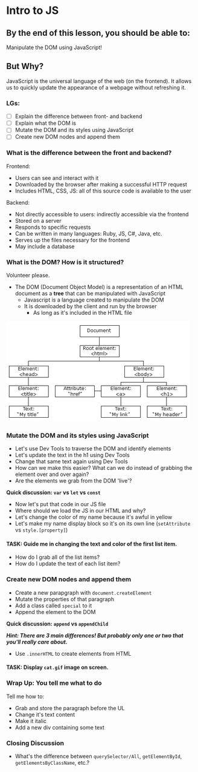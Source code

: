 # Intro to JS

## By the end of this lesson, you should be able to:
Manipulate the DOM using JavaScript!

## But Why?
JavaScript is the universal language of the web (on the frontend). It allows us to quickly update the appearance of a webpage without refreshing it.

### LGs:
- [ ] Explain the difference between front- and backend
- [ ] Explain what the DOM is
- [ ] Mutate the DOM and its styles using JavaScript
- [ ] Create new DOM nodes and append them

### What is the difference between the front and backend?
Frontend:
* Users can see and interact with it
* Downloaded by the browser after making a successful HTTP request
* Includes HTML, CSS, JS: all of this source code is available to the user

Backend:
* Not directly accessible to users: indirectly accessible via the frontend
* Stored on a server
* Responds to specific requests
* Can be written in many languages: Ruby, JS, C#, Java, etc.
* Serves up the files necessary for the frontend
* May include a database

### What is the DOM? How is it structured?
Volunteer please.

- The DOM (Document Object Model) is a representation of an HTML document as a **tree** that can be manipulated with JavaScript
  - Javascript is a language created to manipulate the DOM
  - It is downloaded by the client and run by the browser
      - As long as it's included in the HTML file

![](pic_htmltree.gif)

### Mutate the DOM and its styles using JavaScript
- Let's use Dev Tools to traverse the DOM and identify elements
- Let's update the text in the h1 using Dev Tools
- Change that same text again using Dev Tools
- How can we make this easier? What can we do instead of grabbing the element over and over again?
- Are the elements we grab from the DOM 'live'?

**Quick discussion: `var` vs `let` vs `const`**

- Now let's put that code in our JS file
- Where should we load the JS in our HTML and why?
- Let's change the color of my name because it's awful in yellow
- Let's make my name display block so it's on its own line (`setAttribute` vs `style.[property]`)

#### TASK: Guide me in changing the text and color of the first list item.

- How do I grab all of the list items?
- How do I update the text of each list item?


### Create new DOM nodes and append them
- Create a new parapgraph with `document.createElement`
- Mutate the properties of that paragraph
- Add a class called `special` to it
- Append the element to the DOM

**Quick discussion: `append` vs `appendChild`**

***Hint: There are 3 main differences! But probably only one or two that you'll really care about.***

- Use `.innerHTML` to create elements from HTML

#### TASK: Display `cat.gif` image on screen.

### Wrap Up: You tell me what to do
Tell me how to:
- Grab and store the paragraph before the UL
- Change it's text content
- Make it italic
- Add a new div containing some text

### Closing Discussion
- What's the difference between `querySelector/All`, `getElementById`, `getElementsByClassName`, etc.?
